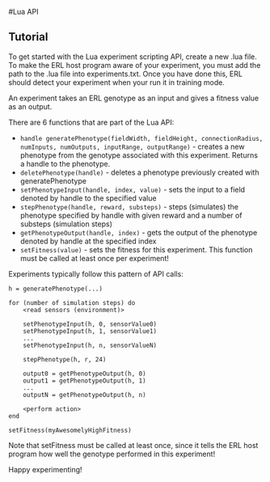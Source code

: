 #Lua API

## Tutorial

To get started with the Lua experiment scripting API, create a new .lua file. To make the ERL host program aware of your experiment, you must add the path to the .lua file into experiments.txt.
Once you have done this, ERL should detect your experiment when your run it in training mode.

An experiment takes an ERL genotype as an input and gives a fitness value as an output.

There are 6 functions that are part of the Lua API:
* `handle generatePhenotype(fieldWidth, fieldHeight, connectionRadius, numInputs, numOutputs, inputRange, outputRange)` - creates a new phenotype from the genotype associated with this experiment. Returns a handle to the phenotype.
* `deletePhenotype(handle)` - deletes a phenotype previously created with generatePhenotype
* `setPhenotypeInput(handle, index, value)` - sets the input to a field denoted by handle to the specified value
* `stepPhenotype(handle, reward, substeps)` - steps (simulates) the phenotype specified by handle with given reward and a number of substeps (simulation steps)
* `getPhenotypeOutput(handle, index)` - gets the output of the phenotype denoted by handle at the specified index
* `setFitness(value)` - sets the fitness for this experiment. This function must be called at least once per experiment!

Experiments typically follow this pattern of API calls:

	h = generatePhenotype(...)
	
	for (number of simulation steps) do
		<read sensors (environment)>
	
		setPhenotypeInput(h, 0, sensorValue0)
		setPhenotypeInput(h, 1, sensorValue1)
		...
		setPhenotypeInput(h, n, sensorValueN)
		
		stepPhenotype(h, r, 24)
		
		output0 = getPhenotypeOutput(h, 0)
		output1 = getPhenotypeOutput(h, 1)
		...
		outputN = getPhenotypeOutput(h, n)
		
		<perform action>
	end

	setFitness(myAwesomelyHighFitness)

Note that setFitness must be called at least once, since it tells the ERL host program how well the genotype performed in this experiment!

Happy experimenting!
